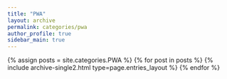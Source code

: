 ```yaml
---
title: "PWA"
layout: archive
permalink: categories/pwa
author_profile: true
sidebar_main: true
---
```


{% assign posts = site.categories.PWA %}
{% for post in posts %} {% include archive-single2.html type=page.entries_layout %} {% endfor %}
